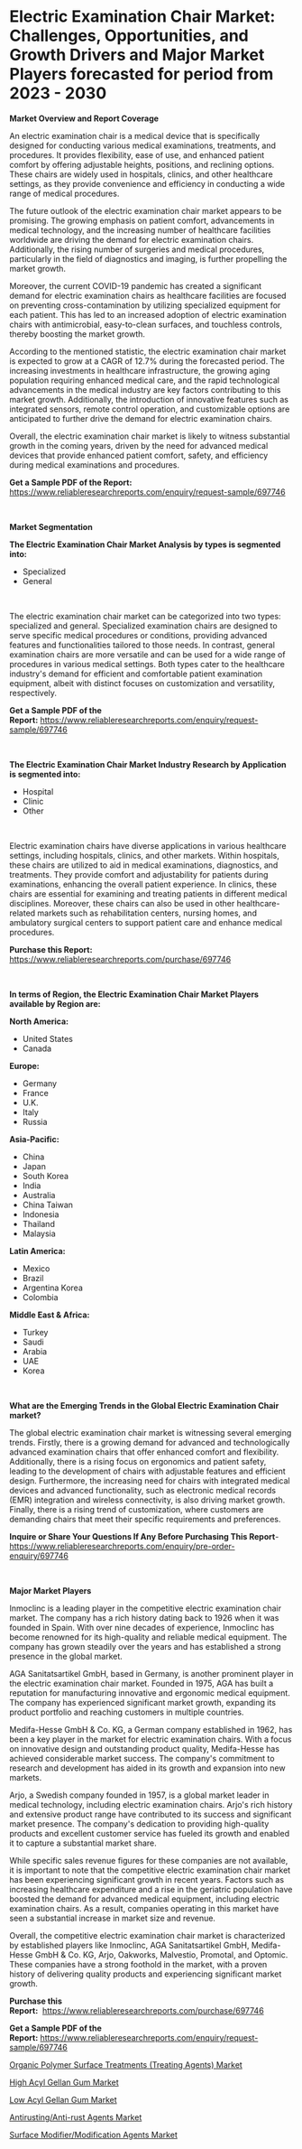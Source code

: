 <p><h1>Electric Examination Chair Market: Challenges, Opportunities, and Growth Drivers and Major Market Players forecasted for period from 2023 - 2030</h1></p><p><strong>Market Overview and Report Coverage</strong></p>
<p><p>An electric examination chair is a medical device that is specifically designed for conducting various medical examinations, treatments, and procedures. It provides flexibility, ease of use, and enhanced patient comfort by offering adjustable heights, positions, and reclining options. These chairs are widely used in hospitals, clinics, and other healthcare settings, as they provide convenience and efficiency in conducting a wide range of medical procedures.</p><p>The future outlook of the electric examination chair market appears to be promising. The growing emphasis on patient comfort, advancements in medical technology, and the increasing number of healthcare facilities worldwide are driving the demand for electric examination chairs. Additionally, the rising number of surgeries and medical procedures, particularly in the field of diagnostics and imaging, is further propelling the market growth.</p><p>Moreover, the current COVID-19 pandemic has created a significant demand for electric examination chairs as healthcare facilities are focused on preventing cross-contamination by utilizing specialized equipment for each patient. This has led to an increased adoption of electric examination chairs with antimicrobial, easy-to-clean surfaces, and touchless controls, thereby boosting the market growth.</p><p>According to the mentioned statistic, the electric examination chair market is expected to grow at a CAGR of 12.7% during the forecasted period. The increasing investments in healthcare infrastructure, the growing aging population requiring enhanced medical care, and the rapid technological advancements in the medical industry are key factors contributing to this market growth. Additionally, the introduction of innovative features such as integrated sensors, remote control operation, and customizable options are anticipated to further drive the demand for electric examination chairs.</p><p>Overall, the electric examination chair market is likely to witness substantial growth in the coming years, driven by the need for advanced medical devices that provide enhanced patient comfort, safety, and efficiency during medical examinations and procedures.</p></p>
<p><strong>Get a Sample PDF of the Report:</strong> <a href="https://www.reliableresearchreports.com/enquiry/request-sample/697746">https://www.reliableresearchreports.com/enquiry/request-sample/697746</a></p>
<p>&nbsp;</p>
<p><strong>Market Segmentation</strong></p>
<p><strong>The Electric Examination Chair Market Analysis by types is segmented into:</strong></p>
<p><ul><li>Specialized</li><li>General</li></ul></p>
<p>&nbsp;</p>
<p><p>The electric examination chair market can be categorized into two types: specialized and general. Specialized examination chairs are designed to serve specific medical procedures or conditions, providing advanced features and functionalities tailored to those needs. In contrast, general examination chairs are more versatile and can be used for a wide range of procedures in various medical settings. Both types cater to the healthcare industry's demand for efficient and comfortable patient examination equipment, albeit with distinct focuses on customization and versatility, respectively.</p></p>
<p><strong>Get a Sample PDF of the Report:</strong>&nbsp;<a href="https://www.reliableresearchreports.com/enquiry/request-sample/697746">https://www.reliableresearchreports.com/enquiry/request-sample/697746</a></p>
<p>&nbsp;</p>
<p><strong>The Electric Examination Chair Market Industry Research by Application is segmented into:</strong></p>
<p><ul><li>Hospital</li><li>Clinic</li><li>Other</li></ul></p>
<p>&nbsp;</p>
<p><p>Electric examination chairs have diverse applications in various healthcare settings, including hospitals, clinics, and other markets. Within hospitals, these chairs are utilized to aid in medical examinations, diagnostics, and treatments. They provide comfort and adjustability for patients during examinations, enhancing the overall patient experience. In clinics, these chairs are essential for examining and treating patients in different medical disciplines. Moreover, these chairs can also be used in other healthcare-related markets such as rehabilitation centers, nursing homes, and ambulatory surgical centers to support patient care and enhance medical procedures.</p></p>
<p><strong>Purchase this Report:</strong>&nbsp; <a href="https://www.reliableresearchreports.com/purchase/697746">https://www.reliableresearchreports.com/purchase/697746</a></p>
<p>&nbsp;</p>
<p><strong>In terms of Region, the Electric Examination Chair Market Players available by Region are:</strong></p>
<p>
    <p> <strong> North America: </strong>
        <ul>
            <li>United States</li>
            <li>Canada</li>
        </ul>
        </p> 
    <p> <strong> Europe: </strong>
        <ul>
            <li>Germany</li>
            <li>France</li>
            <li>U.K.</li>
            <li>Italy</li>
            <li>Russia</li>
        </ul>
        </p> 
    <p> <strong> Asia-Pacific: </strong>
        <ul>
            <li>China</li>
            <li>Japan</li>
            <li>South Korea</li>
            <li>India</li>
            <li>Australia</li>
            <li>China Taiwan</li>
            <li>Indonesia</li>
            <li>Thailand</li>
            <li>Malaysia</li>
        </ul>
        </p> 
    <p> <strong> Latin America: </strong>
        <ul>
            <li>Mexico</li>
            <li>Brazil</li>
            <li>Argentina Korea</li>
            <li>Colombia</li>
        </ul>
        </p> 
    <p> <strong> Middle East & Africa: </strong>
        <ul>
            <li>Turkey</li>
            <li>Saudi</li>
            <li>Arabia</li>
            <li>UAE</li>
            <li>Korea</li>
        </ul>
    </p>
    </p>
<p>&nbsp;</p>
<p><strong>What are the Emerging Trends in the Global Electric Examination Chair market?</strong></p>
<p><p>The global electric examination chair market is witnessing several emerging trends. Firstly, there is a growing demand for advanced and technologically advanced examination chairs that offer enhanced comfort and flexibility. Additionally, there is a rising focus on ergonomics and patient safety, leading to the development of chairs with adjustable features and efficient design. Furthermore, the increasing need for chairs with integrated medical devices and advanced functionality, such as electronic medical records (EMR) integration and wireless connectivity, is also driving market growth. Finally, there is a rising trend of customization, where customers are demanding chairs that meet their specific requirements and preferences.</p></p>
<p><strong>Inquire or Share Your Questions If Any Before Purchasing This Report</strong>- <a href="https://www.reliableresearchreports.com/enquiry/pre-order-enquiry/697746">https://www.reliableresearchreports.com/enquiry/pre-order-enquiry/697746</a></p>
<p>&nbsp;</p>
<p><strong>Major Market Players</strong></p>
<p><p>Inmoclinc is a leading player in the competitive electric examination chair market. The company has a rich history dating back to 1926 when it was founded in Spain. With over nine decades of experience, Inmoclinc has become renowned for its high-quality and reliable medical equipment. The company has grown steadily over the years and has established a strong presence in the global market.</p><p>AGA Sanitatsartikel GmbH, based in Germany, is another prominent player in the electric examination chair market. Founded in 1975, AGA has built a reputation for manufacturing innovative and ergonomic medical equipment. The company has experienced significant market growth, expanding its product portfolio and reaching customers in multiple countries.</p><p>Medifa-Hesse GmbH & Co. KG, a German company established in 1962, has been a key player in the market for electric examination chairs. With a focus on innovative design and outstanding product quality, Medifa-Hesse has achieved considerable market success. The company's commitment to research and development has aided in its growth and expansion into new markets.</p><p>Arjo, a Swedish company founded in 1957, is a global market leader in medical technology, including electric examination chairs. Arjo's rich history and extensive product range have contributed to its success and significant market presence. The company's dedication to providing high-quality products and excellent customer service has fueled its growth and enabled it to capture a substantial market share.</p><p>While specific sales revenue figures for these companies are not available, it is important to note that the competitive electric examination chair market has been experiencing significant growth in recent years. Factors such as increasing healthcare expenditure and a rise in the geriatric population have boosted the demand for advanced medical equipment, including electric examination chairs. As a result, companies operating in this market have seen a substantial increase in market size and revenue.</p><p>Overall, the competitive electric examination chair market is characterized by established players like Inmoclinc, AGA Sanitatsartikel GmbH, Medifa-Hesse GmbH & Co. KG, Arjo, Oakworks, Malvestio, Promotal, and Optomic. These companies have a strong foothold in the market, with a proven history of delivering quality products and experiencing significant market growth.</p></p>
<p><strong>Purchase this Report:</strong>&nbsp;&nbsp;<a href="https://www.reliableresearchreports.com/purchase/697746">https://www.reliableresearchreports.com/purchase/697746</a></p>
<p></p>
<p><strong>Get a Sample PDF of the Report:</strong>&nbsp;<a href="https://www.reliableresearchreports.com/enquiry/request-sample/697746">https://www.reliableresearchreports.com/enquiry/request-sample/697746</a></p>
<p><p><a href="https://www.linkedin.com/pulse/organic-polymer-surface-treatments-treating-agents-market-2f/">Organic Polymer Surface Treatments (Treating Agents) Market</a></p><p><a href="https://medium.com/@albanaduro2018/high-acyl-gellan-gum-market-size-growth-forecast-2023-2030-d59de4ea07b3">High Acyl Gellan Gum Market</a></p><p><a href="https://medium.com/@besaagolli28/low-acyl-gellan-gum-market-size-growth-forecast-2023-2030-2add1480f9fe">Low Acyl Gellan Gum Market</a></p><p><a href="https://www.linkedin.com/pulse/antirustinganti-rust-agents-market-research/">Antirusting/Anti-rust Agents Market</a></p><p><a href="https://www.linkedin.com/pulse/surface-modifiermodification-agents-market-2f/">Surface Modifier/Modification Agents Market</a></p></p>